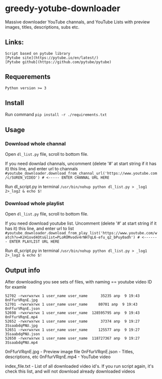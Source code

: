 # greedy-yotube-downloader
Massive downloader YouTube channals, and YouTube Lists with preview images, titles, descriptions, subs etc.

## Links:
	Script based on pytube library
	[Pytube site](https://pytube.io/en/latest/)
	[Pytube github](https://github.com/pytube/pytube)

## Requerements
	Python version >= 3

## Install
Run command `pip install -r ./requirements.txt`

## Usage 

### Download whole channal
Open `dl_list.py` file, scroll to bottom file.

If you need downlad channals, uncomment (delete '#' at start string if it has it) this line, and enter url to channals
`#youtube_downloader.download_from_channal_url('https://www.youtube.com/c/SUREN_VIDEO') # <----- ENTER CHANNAL URL HERE`

Run dl_script.py in terminal
`/usr/bin/nohup python dl_list.py > _log1 2>_log2 & echo $!`

### Download whole playlist
Open `dl_list.py` file, scroll to bottom file.

If you need download youtube list. Uncomment (delete '#' at start string if it has it) this line, and enter url to list
`#youtube_downloader.download_from_play_list('https://www.youtube.com/watch?v=KzH1ovd4Ots&list=PLoROMvodv4rNH7qL6-efu_q2_bPuy0adh') # <------- ENTER PLAYLIST URL HERE`

Run dl_script.py in terminal
`/usr/bin/nohup python dl_list.py > _log1 2>_log2 & echo $!`

## Output info
After downloading you see sets of files, with naming == youtube video ID for examle 

```
52702 -rwxrwxrwx 1 user_name user_name      35235 апр  9 19:43  0nFfurVRqnE.jpg
52701 -rwxrwxrwx 1 user_name user_name     80701 апр  9 19:43  0nFfurVRqnE.json
52698 -rwxrwxrwx 1 user_name user_name  128595795 апр  9 19:43  0nFfurVRqnE.mp4
52652 -rwxrwxrwx 1 user_name user_name      37374 апр  9 19:27  3SsaabdqPNU.jpg
52651 -rwxrwxrwx 1 user_name user_name     125577 апр  9 19:27  3SsaabdqPNU.json
52650 -rwxrwxrwx 1 user_name user_name  118727367 апр  9 19:27  3SsaabdqPNU.mp4
```

0nFfurVRqnE.jpg - Preview image file
0nFfurVRqnE.json - Titles, descriptions, etc
0nFfurVRqnE.mp4 - YouTube video


index_file.txt - List of all downloaded video id's. If you run script again, it's check this list, and will not download already downloaded videos